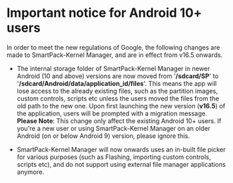 # Important notice for Android 10+ users

In order to meet the new regulations of Google, the following changes are made to SmartPack-Kernel Manager, and are in effect from v16.5 onwards.

* The internal storage folder of SmartPack-Kernel Manager in newer Android (10 and above) versions are now moved from '<b>/sdcard/SP</b>' to  '<b>/sdcard/Android/data/application_id/files</b>'. This means the app will lose access to the already existing files, such as the partition images, custom controls, scripts etc unless the users moved the files from the old path to the new one. Upon first launching the new version (<b>v16.5</b>) of the application, users will be prompted with a migration message. <b>Please Note</b>: This change only affect the existing Android 10+ users. If you're a new user or using SmartPack-Kernel Manager on an older Android (on or below Android 9) version, please ignore this.

* SmartPack-Kernel Manager will now onwards uses an in-built file picker for various purposes (such as Flashing, importing custom controls, scripts etc), and do not support using external file manager applications anymore.
